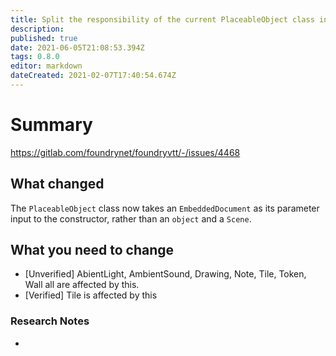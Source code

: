 ```yaml
---
title: Split the responsibility of the current PlaceableObject class into core data management, permission control, and configuration which extends EmbeddedEntity vs the Canvas object representation and UX which extends PlaceableObject
description: 
published: true
date: 2021-06-05T21:08:53.394Z
tags: 0.8.0
editor: markdown
dateCreated: 2021-02-07T17:40:54.674Z
---
```


# Summary
https://gitlab.com/foundrynet/foundryvtt/-/issues/4468

## What changed

The `PlaceableObject` class now takes an `EmbeddedDocument` as its parameter input to the constructor, rather than an `object` and a `Scene`.

## What you need to change

- [Unverified] AbientLight, AmbientSound, Drawing, Note, Tile, Token, Wall all are affected by this.
- [Verified] Tile is affected by this

### Research Notes

- 